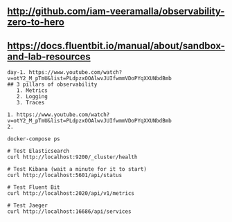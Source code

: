 ## http://github.com/iam-veeramalla/observability-zero-to-hero
## https://docs.fluentbit.io/manual/about/sandbox-and-lab-resources


```
day-1. https://www.youtube.com/watch?v=otY2_M_pTmU&list=PLdpzxOOAlwvJUIfwmmVDoPYqXXUNbdBmb
## 3 pillars of observability
   1. Metrics
   2. Logging
   3. Traces

1. https://www.youtube.com/watch?v=otY2_M_pTmU&list=PLdpzxOOAlwvJUIfwmmVDoPYqXXUNbdBmb
2. 

```
```
docker-compose ps

# Test Elasticsearch
curl http://localhost:9200/_cluster/health

# Test Kibana (wait a minute for it to start)
curl http://localhost:5601/api/status

# Test Fluent Bit
curl http://localhost:2020/api/v1/metrics

# Test Jaeger
curl http://localhost:16686/api/services
```
